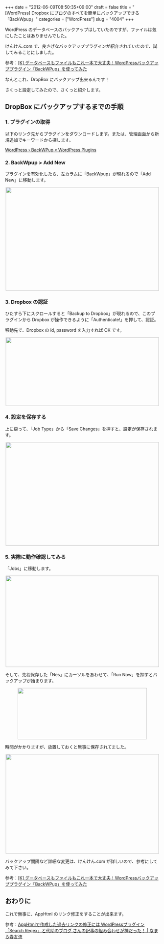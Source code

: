 +++
date = "2012-06-09T08:50:35+09:00"
draft = false
title = "[WordPress] Dropbox にブログのすべてを簡単にバックアップできる「BackWpup」"
categories = ["WordPress"]
slug = "4004"
+++

WordPress のデータベースのバックアップはしていたのですが、ファイルは気にしたことはありませんでした。

けんけん.com で、良さげなバックアッププラグインが紹介されていたので、試してみることにしました。

参考：<a href="http://knk-n.com/2012/06/08/backwpup_wordpress_backup-plugin/" target="_blank">[K] データベースもファイルもこれ一本で大丈夫！WordPressバックアッププラグイン「BackWPup」を使ってみた</a>

なんとこれ、DropBox にバックアップ出来るんです！

さくっと設定してみたので、さくっと紹介します。

<h2>DropBox にバックアップするまでの手順</h2>

<h3>1. プラグインの取得</h3>

以下のリンク先からプラグインをダウンロードします。または、管理画面から新規追加でキーワードから探します。

<a href="http://wordpress.org/extend/plugins/backwpup/" target="_blank">WordPress › BackWPup « WordPress Plugins</a>

<h3>2. BackWpup > Add New</h3>

プラグインを有効化したら、左カラムに「BackWpup」が現れるので「Add New」に移動します。

<img style="display:block; margin-left:auto; margin-right:auto;" src="/images/2012/06/4004_1.png" border="0" width="500" height="337" />

<h3>3. Dropbox の認証</h3>

ひたすら下にスクロールすると「Backup to Dropbox」が現れるので、このプラグインから Dropbox が操作できるように「Authenticate!」を押して、認証。

移動先で、Dropbox の id, password を入力すれば OK です。

<img style="display:block; margin-left:auto; margin-right:auto;" src="/images/2012/06/4004_2.png" border="0" width="500" height="223" />

<h3>4. 設定を保存する</h3>

上に戻って、「Job Type」から「Save Changes」を押すと、設定が保存されます。

<img style="display:block; margin-left:auto; margin-right:auto;" src="/images/2012/06/4004_3.png" border="0" width="500" height="337" />

<h3>5. 実際に動作確認してみる</h3>

「Jobs」に移動します。

<img style="display:block; margin-left:auto; margin-right:auto;" src="/images/2012/06/4004_4.png" border="0" width="500" height="297" />

そして、先程保存した「Nes」にカーソルをあわせて、「Run Now」を押すとバックアップが始まります。

<img style="display:block; margin-left:auto; margin-right:auto;" src="/images/2012/06/4004_5.png" border="0" width="422" height="167" />

時間がかかりますが、放置しておくと無事に保存されてました。

<img style="display:block; margin-left:auto; margin-right:auto;" src="/images/2012/06/4004_6.png" border="0" width="500" height="324" />

バックアップ間隔など詳細な変更は、けんけん.com が詳しいので、参考にしてみて下さい。

参考：<a href="http://knk-n.com/2012/06/08/backwpup_wordpress_backup-plugin/" target="_blank">[K] データベースもファイルもこれ一本で大丈夫！WordPressバックアッププラグイン「BackWPup」を使ってみた</a>

<h2>おわりに</h2>

これで無事に、AppHtml のリンク修正をすることが出来ます。

参考：<a href="http://harutomo-ryu.com/archives/2012-06-08/141426.html" target="_blank">AppHtmlで作成した過去リンクの修正には WordPressプラグイン「Search Regex」と代助のブログ さんの記事の組み合わせが神だった！ | なまら春友流</a>
